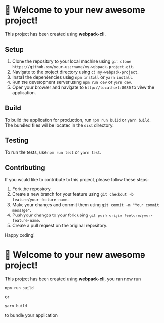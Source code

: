 # 🚀 Welcome to your new awesome project!

This project has been created using **webpack-cli**.

## Setup

1. Clone the repository to your local machine using `git clone https://github.com/your-username/my-webpack-project.git`.
2. Navigate to the project directory using `cd my-webpack-project`.
3. Install the dependencies using `npm install` or `yarn install`.
4. Run the development server using `npm run dev` or `yarn dev`.
5. Open your browser and navigate to `http://localhost:8080` to view the application.

## Build

To build the application for production, run `npm run build` or `yarn build`. The bundled files will be located in the `dist` directory.

## Testing

To run the tests, use `npm run test` or `yarn test`.

## Contributing

If you would like to contribute to this project, please follow these steps:

1. Fork the repository.
2. Create a new branch for your feature using `git checkout -b feature/your-feature-name`.
3. Make your changes and commit them using `git commit -m "Your commit message"`.
4. Push your changes to your fork using `git push origin feature/your-feature-name`.
5. Create a pull request on the original repository.

Happy coding!
# 🚀 Welcome to your new awesome project!

This project has been created using **webpack-cli**, you can now run

```
npm run build
```

or

```
yarn build
```

to bundle your application
